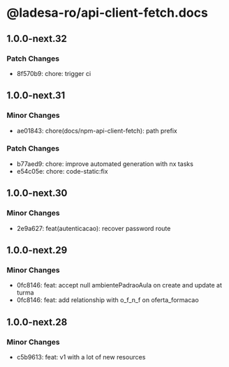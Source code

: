 # @ladesa-ro/api-client-fetch.docs

## 1.0.0-next.32

### Patch Changes

- 8f570b9: chore: trigger ci

## 1.0.0-next.31

### Minor Changes

- ae01843: chore(docs/npm-api-client-fetch): path prefix

### Patch Changes

- b77aed9: chore: improve automated generation with nx tasks
- e54c05e: chore: code-static:fix

## 1.0.0-next.30

### Minor Changes

- 2e9a627: feat(autenticacao): recover password route

## 1.0.0-next.29

### Minor Changes

- 0fc8146: feat: accept null ambientePadraoAula on create and update at turma
- 0fc8146: feat: add relationship with o_f_n_f on oferta_formacao

## 1.0.0-next.28

### Minor Changes

- c5b9613: feat: v1 with a lot of new resources
